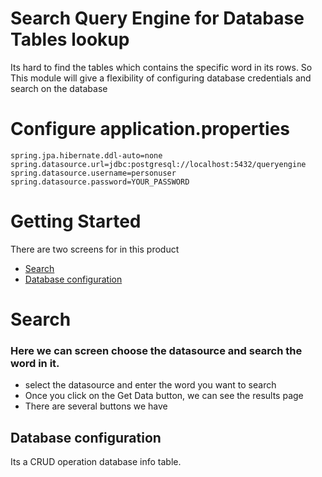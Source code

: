 
# Search Query Engine for Database Tables lookup

Its hard to find the tables which contains the specific word in its rows. So This module will give a flexibility of configuring database credentials and search on the database

# Configure application.properties

```properties
spring.jpa.hibernate.ddl-auto=none
spring.datasource.url=jdbc:postgresql://localhost:5432/queryengine
spring.datasource.username=personuser
spring.datasource.password=YOUR_PASSWORD
```

# Getting Started


There are two screens for in this product
* [Search](#search)
* [Database configuration](#database-configuration)

# Search
### Here we can screen choose the datasource and search the word in it.

*	select the datasource and enter the word you want to search
*	Once you click on the Get Data button, we can see the results page
* 	There are several buttons we have  

## Database configuration
Its a CRUD operation database info table.
